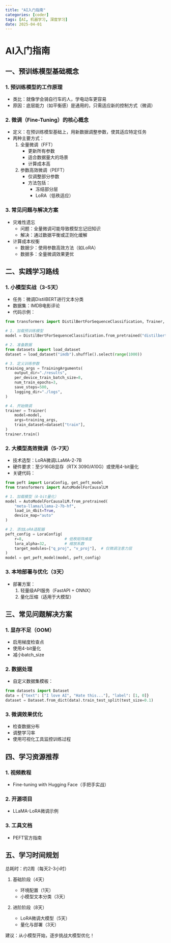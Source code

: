 ```yaml
---
title: "AI入门指南"
categories: [coder]
tags: [AI, 机器学习, 深度学习]
date: 2025-04-01
---
```


# AI入门指南

## 一、预训练模型基础概念

### 1. 预训练模型的工作原理
- 类比：就像学会骑自行车的人，学电动车更容易
- 原因：底层能力（如平衡感）是通用的，只需适应新的控制方式（微调）

### 2. 微调（Fine-Tuning）的核心概念
- 定义：在预训练模型基础上，用新数据调整参数，使其适应特定任务
- 两种主要方式：
  1. 全量微调（FFT）
     - 更新所有参数
     - 适合数据量大的场景
     - 计算成本高
  2. 参数高效微调（PEFT）
     - 仅调整部分参数
     - 方法包括：
       - 冻结部分层
       - LoRA（低秩适应）

### 3. 常见问题与解决方案
- 灾难性遗忘
  - 问题：全量微调可能导致模型忘记旧知识
  - 解决：通过数据平衡或正则化缓解
- 计算成本权衡
  - 数据少：使用参数高效方法（如LoRA）
  - 数据多：全量微调效果更优

## 二、实践学习路线

### 1. 小模型实战（3-5天）
- 任务：微调DistilBERT进行文本分类
- 数据集：IMDB电影评论
- 代码示例：
```python
from transformers import DistilBertForSequenceClassification, Trainer, TrainingArguments

# 1. 加载预训练模型
model = DistilBertForSequenceClassification.from_pretrained("distilbert-base-uncased", num_labels=2)

# 2. 准备数据
from datasets import load_dataset
dataset = load_dataset("imdb").shuffle().select(range(1000))

# 3. 定义训练参数
training_args = TrainingArguments(
    output_dir="./results",
    per_device_train_batch_size=8,
    num_train_epochs=3,
    save_steps=500,
    logging_dir="./logs",
)

# 4. 开始微调
trainer = Trainer(
    model=model,
    args=training_args,
    train_dataset=dataset["train"],
)
trainer.train()
```

### 2. 大模型高效微调（5-7天）
- 技术选型：LoRA微调LLaMA-2-7B
- 硬件要求：至少16GB显存（RTX 3090/A10G）或使用4-bit量化
- 关键代码：
```python
from peft import LoraConfig, get_peft_model
from transformers import AutoModelForCausalLM

# 1. 加载模型（4-bit量化）
model = AutoModelForCausalLM.from_pretrained(
    "meta-llama/Llama-2-7b-hf",
    load_in_4bit=True,
    device_map="auto"
)

# 2. 添加LoRA适配器
peft_config = LoraConfig(
    r=8,                  # 低秩矩阵维度
    lora_alpha=32,        # 缩放系数
    target_modules=["q_proj", "v_proj"],  # 仅微调注意力层
)
model = get_peft_model(model, peft_config)
```

### 3. 本地部署与优化（3天）
- 部署方案：
  1. 轻量级API服务（FastAPI + ONNX）
  2. 量化压缩（适用于大模型）

## 三、常见问题解决方案

### 1. 显存不足（OOM）
- 启用梯度检查点
- 使用4-bit量化
- 减小batch_size

### 2. 数据处理
- 自定义数据集模板：
```python
from datasets import Dataset
data = {"text": ["I love AI", "Hate this..."], "label": [1, 0]}
dataset = Dataset.from_dict(data).train_test_split(test_size=0.1)
```

### 3. 微调效果优化
- 检查数据分布
- 调整学习率
- 使用可视化工具监控训练过程

## 四、学习资源推荐

### 1. 视频教程
- Fine-tuning with Hugging Face（手把手实战）

### 2. 开源项目
- LLaMA-LoRA微调示例

### 3. 工具文档
- PEFT官方指南

## 五、学习时间规划

总耗时：约2周（每天2-3小时）

1. 基础阶段（4天）
   - 环境配置（1天）
   - 小模型文本分类（3天）

2. 进阶阶段（8天）
   - LoRA微调大模型（5天）
   - 量化与部署（3天）

建议：从小模型开始，逐步挑战大模型优化！
